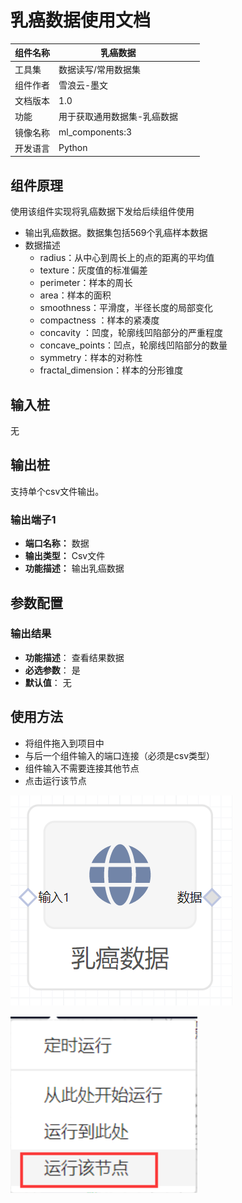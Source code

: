 # 乳癌数据使用文档
| 组件名称 | 乳癌数据 |  |  |
| --- | --- | --- | --- |
| 工具集 | 数据读写/常用数据集 |  |  |
| 组件作者 | 雪浪云-墨文 |  |  |
| 文档版本 | 1.0 |  |  |
| 功能 | 用于获取通用数据集-乳癌数据 |  |  |
| 镜像名称 | ml_components:3 |  |  |
| 开发语言 | Python |  |  |

## 组件原理
使用该组件实现将乳癌数据下发给后续组件使用


- 输出乳癌数据。数据集包括569个乳癌样本数据
- 数据描述
    - radius：从中心到周长上的点的距离的平均值
    - texture：灰度值的标准偏差
    - perimeter：样本的周长
    - area：样本的面积
    - smoothness：平滑度，半径长度的局部变化
    - compactness ：样本的紧凑度
    - concavity ：凹度，轮廓线凹陷部分的严重程度
    - concave_points：凹点，轮廓线凹陷部分的数量
    - symmetry：样本的对称性
    - fractal_dimension：样本的分形锥度


## 输入桩
无

## 输出桩
支持单个csv文件输出。
### 输出端子1

- **端口名称：** 数据
- **输出类型：** Csv文件
- **功能描述：** 输出乳癌数据

## 参数配置
### 输出结果

- **功能描述**： 查看结果数据
- **必选参数**： 是
- **默认值**： 无

## 使用方法
- 将组件拖入到项目中
- 与后一个组件输入的端口连接（必须是csv类型）
- 组件输入不需要连接其他节点
- 点击运行该节点

![](./img/乳癌数据.png)

![](./img/1568086602280-f3f7a128-867e-458b-b13a-917dc628f8ac.png)
